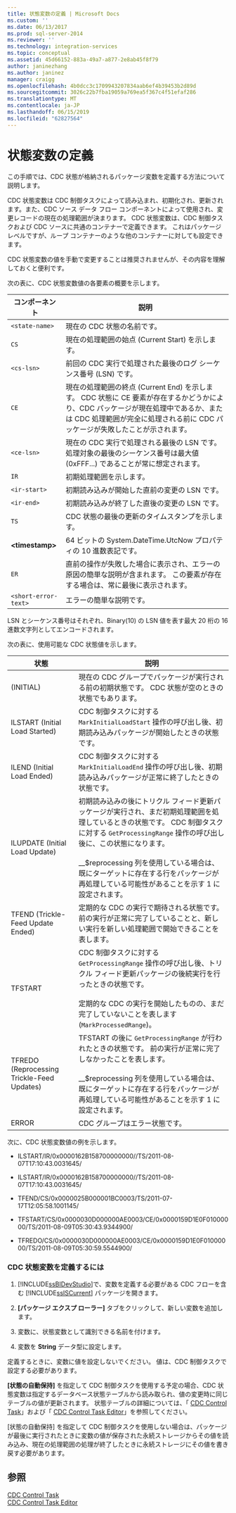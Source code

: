 ```yaml
---
title: 状態変数の定義 | Microsoft Docs
ms.custom: ''
ms.date: 06/13/2017
ms.prod: sql-server-2014
ms.reviewer: ''
ms.technology: integration-services
ms.topic: conceptual
ms.assetid: 45d66152-883a-49a7-a877-2e8ab45f8f79
author: janinezhang
ms.author: janinez
manager: craigg
ms.openlocfilehash: 4b0dcc3c1709943207834aab6ef4b39453b2d89d
ms.sourcegitcommit: 3026c22b7fba19059a769ea5f367c4f51efaf286
ms.translationtype: MT
ms.contentlocale: ja-JP
ms.lasthandoff: 06/15/2019
ms.locfileid: "62827564"
---
```

# <a name="define-a-state-variable"></a>状態変数の定義
  この手順では、CDC 状態が格納されるパッケージ変数を定義する方法について説明します。  
  
 CDC 状態変数は CDC 制御タスクによって読み込まれ、初期化され、更新されます。また、CDC ソース データ フロー コンポーネントによって使用され、変更レコードの現在の処理範囲が決まります。 CDC 状態変数は、CDC 制御タスクおよび CDC ソースに共通のコンテナーで定義できます。 これはパッケージ レベルですが、ループ コンテナーのような他のコンテナーに対しても設定できます。  
  
 CDC 状態変数の値を手動で変更することは推奨されませんが、その内容を理解しておくと便利です。  
  
 次の表に、CDC 状態変数値の各要素の概要を示します。  
  
|コンポーネント|説明|  
|---------------|-----------------|  
|`<state-name>`|現在の CDC 状態の名前です。|  
|`CS`|現在の処理範囲の始点 (Current Start) を示します。|  
|`<cs-lsn>`|前回の CDC 実行で処理された最後のログ シーケンス番号 (LSN) です。|  
|`CE`|現在の処理範囲の終点 (Current End) を示します。 CDC 状態に CE 要素が存在するかどうかにより、CDC パッケージが現在処理中であるか、または CDC 処理範囲が完全に処理される前に CDC パッケージが失敗したことが示されます。|  
|`<ce-lsn>`|現在の CDC 実行で処理される最後の LSN です。 処理対象の最後のシーケンス番号は最大値 (0xFFF...) であることが常に想定されます。|  
|`IR`|初期処理範囲を示します。|  
|`<ir-start>`|初期読み込みが開始した直前の変更の LSN です。|  
|`<ir-end>`|初期読み込みが終了した直後の変更の LSN です。|  
|`TS`|CDC 状態の最後の更新のタイムスタンプを示します。|  
|**\<timestamp>**|64 ビットの System.DateTime.UtcNow プロパティの 10 進数表記です。|  
|`ER`|直前の操作が失敗した場合に表示され、エラーの原因の簡単な説明が含まれます。 この要素が存在する場合は、常に最後に表示されます。|  
|`<short-error-text>`|エラーの簡単な説明です。|  
  
 LSN とシーケンス番号はそれぞれ、Binary(10) の LSN 値を表す最大 20 桁の 16 進数文字列としてエンコードされます。  
  
 次の表に、使用可能な CDC 状態値を示します。  
  
|状態|説明|  
|-----------|-----------------|  
|(INITIAL)|現在の CDC グループでパッケージが実行される前の初期状態です。 CDC 状態が空のときの状態でもあります。|  
|ILSTART (Initial Load Started)|CDC 制御タスクに対する `MarkInitialLoadStart` 操作の呼び出し後、初期読み込みパッケージが開始したときの状態です。|  
|ILEND (Initial Load Ended)|CDC 制御タスクに対する `MarkInitialLoadEnd` 操作の呼び出し後、初期読み込みパッケージが正常に終了したときの状態です。|  
|ILUPDATE (Initial Load Update)|初期読み込みの後にトリクル フィード更新パッケージが実行され、まだ初期処理範囲を処理しているときの状態です。 CDC 制御タスクに対する `GetProcessingRange` 操作の呼び出し後に、この状態になります。<br /><br /> __$reprocessing 列を使用している場合は、既にターゲットに存在する行をパッケージが再処理している可能性があることを示す 1 に設定されます。|  
|TFEND (Trickle-Feed Update Ended)|定期的な CDC の実行で期待される状態です。 前の実行が正常に完了していることと、新しい実行を新しい処理範囲で開始できることを表します。|  
|TFSTART|CDC 制御タスクに対する `GetProcessingRange` 操作の呼び出し後、トリクル フィード更新パッケージの後続実行を行ったときの状態です。<br /><br /> 定期的な CDC の実行を開始したものの、まだ完了していないことを表します (`MarkProcessedRange`)。|  
|TFREDO (Reprocessing Trickle-Feed Updates)|TFSTART の後に `GetProcessingRange` が行われたときの状態です。 前の実行が正常に完了しなかったことを表します。<br /><br /> __$reprocessing 列を使用している場合は、既にターゲットに存在する行をパッケージが再処理している可能性があることを示す 1 に設定されます。|  
|ERROR|CDC グループはエラー状態です。|  
  
 次に、CDC 状態変数値の例を示します。  
  
-   ILSTART/IR/0x0000162B158700000000//TS/2011-08-07T17:10:43.0031645/  
  
-   ILSTART/IR/0x0000162B158700000000//TS/2011-08-07T17:10:43.0031645/  
  
-   TFEND/CS/0x0000025B000001BC0003/TS/2011-07-17T12:05:58.1001145/  
  
-   TFSTART/CS/0x0000030D000000AE0003/CE/0x0000159D1E0F01000000/TS/2011-08-09T05:30:43.9344900/  
  
-   TFREDO/CS/0x0000030D000000AE0003/CE/0x0000159D1E0F01000000/TS/2011-08-09T05:30:59.5544900/  
  
### <a name="to-define-a-cdc-state-variable"></a>CDC 状態変数を定義するには  
  
1.  [!INCLUDE[ssBIDevStudio](../../includes/ssbidevstudio-md.md)]で、変数を定義する必要がある CDC フローを含む [!INCLUDE[ssISCurrent](../../includes/ssiscurrent-md.md)] パッケージを開きます。  
  
2.  **[パッケージ エクスプ ローラー]** タブをクリックして、新しい変数を追加します。  
  
3.  変数に、状態変数として識別できる名前を付けます。  
  
4.  変数を **String** データ型に設定します。  
  
 定義するときに、変数に値を設定しないでください。 値は、CDC 制御タスクで設定する必要があります。  
  
 **[状態の自動保持]** を指定して CDC 制御タスクを使用する予定の場合、CDC 状態変数は指定するデータベース状態テーブルから読み取られ、値の変更時に同じテーブルの値が更新されます。 状態テーブルの詳細については、「 [CDC Control Task](../control-flow/cdc-control-task.md)」および「 [CDC Control Task Editor](../cdc-control-task-editor.md)」を参照してください。  
  
 [状態の自動保持] を指定して CDC 制御タスクを使用しない場合は、パッケージが最後に実行されたときに変数の値が保存された永続ストレージからその値を読み込み、現在の処理範囲の処理が終了したときに永続ストレージにその値を書き戻す必要があります。  
  
## <a name="see-also"></a>参照  
 [CDC Control Task](../control-flow/cdc-control-task.md)   
 [CDC Control Task Editor](../cdc-control-task-editor.md)  
  
  
